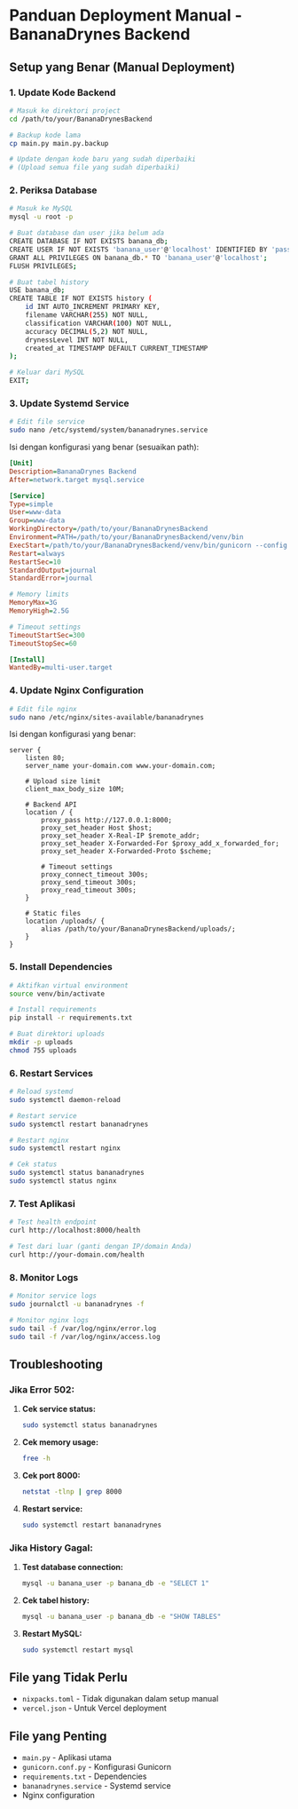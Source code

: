 # Panduan Deployment Manual - BananaDrynes Backend

## Setup yang Benar (Manual Deployment)

### 1. Update Kode Backend

```bash
# Masuk ke direktori project
cd /path/to/your/BananaDrynesBackend

# Backup kode lama
cp main.py main.py.backup

# Update dengan kode baru yang sudah diperbaiki
# (Upload semua file yang sudah diperbaiki)
```

### 2. Periksa Database

```bash
# Masuk ke MySQL
mysql -u root -p

# Buat database dan user jika belum ada
CREATE DATABASE IF NOT EXISTS banana_db;
CREATE USER IF NOT EXISTS 'banana_user'@'localhost' IDENTIFIED BY 'password_anda';
GRANT ALL PRIVILEGES ON banana_db.* TO 'banana_user'@'localhost';
FLUSH PRIVILEGES;

# Buat tabel history
USE banana_db;
CREATE TABLE IF NOT EXISTS history (
    id INT AUTO_INCREMENT PRIMARY KEY,
    filename VARCHAR(255) NOT NULL,
    classification VARCHAR(100) NOT NULL,
    accuracy DECIMAL(5,2) NOT NULL,
    drynessLevel INT NOT NULL,
    created_at TIMESTAMP DEFAULT CURRENT_TIMESTAMP
);

# Keluar dari MySQL
EXIT;
```

### 3. Update Systemd Service

```bash
# Edit file service
sudo nano /etc/systemd/system/bananadrynes.service
```

Isi dengan konfigurasi yang benar (sesuaikan path):

```ini
[Unit]
Description=BananaDrynes Backend
After=network.target mysql.service

[Service]
Type=simple
User=www-data
Group=www-data
WorkingDirectory=/path/to/your/BananaDrynesBackend
Environment=PATH=/path/to/your/BananaDrynesBackend/venv/bin
ExecStart=/path/to/your/BananaDrynesBackend/venv/bin/gunicorn --config gunicorn.conf.py main:app
Restart=always
RestartSec=10
StandardOutput=journal
StandardError=journal

# Memory limits
MemoryMax=3G
MemoryHigh=2.5G

# Timeout settings
TimeoutStartSec=300
TimeoutStopSec=60

[Install]
WantedBy=multi-user.target
```

### 4. Update Nginx Configuration

```bash
# Edit file nginx
sudo nano /etc/nginx/sites-available/bananadrynes
```

Isi dengan konfigurasi yang benar:

```nginx
server {
    listen 80;
    server_name your-domain.com www.your-domain.com;

    # Upload size limit
    client_max_body_size 10M;

    # Backend API
    location / {
        proxy_pass http://127.0.0.1:8000;
        proxy_set_header Host $host;
        proxy_set_header X-Real-IP $remote_addr;
        proxy_set_header X-Forwarded-For $proxy_add_x_forwarded_for;
        proxy_set_header X-Forwarded-Proto $scheme;
        
        # Timeout settings
        proxy_connect_timeout 300s;
        proxy_send_timeout 300s;
        proxy_read_timeout 300s;
    }

    # Static files
    location /uploads/ {
        alias /path/to/your/BananaDrynesBackend/uploads/;
    }
}
```

### 5. Install Dependencies

```bash
# Aktifkan virtual environment
source venv/bin/activate

# Install requirements
pip install -r requirements.txt

# Buat direktori uploads
mkdir -p uploads
chmod 755 uploads
```

### 6. Restart Services

```bash
# Reload systemd
sudo systemctl daemon-reload

# Restart service
sudo systemctl restart bananadrynes

# Restart nginx
sudo systemctl restart nginx

# Cek status
sudo systemctl status bananadrynes
sudo systemctl status nginx
```

### 7. Test Aplikasi

```bash
# Test health endpoint
curl http://localhost:8000/health

# Test dari luar (ganti dengan IP/domain Anda)
curl http://your-domain.com/health
```

### 8. Monitor Logs

```bash
# Monitor service logs
sudo journalctl -u bananadrynes -f

# Monitor nginx logs
sudo tail -f /var/log/nginx/error.log
sudo tail -f /var/log/nginx/access.log
```

## Troubleshooting

### Jika Error 502:

1. **Cek service status:**
   ```bash
   sudo systemctl status bananadrynes
   ```

2. **Cek memory usage:**
   ```bash
   free -h
   ```

3. **Cek port 8000:**
   ```bash
   netstat -tlnp | grep 8000
   ```

4. **Restart service:**
   ```bash
   sudo systemctl restart bananadrynes
   ```

### Jika History Gagal:

1. **Test database connection:**
   ```bash
   mysql -u banana_user -p banana_db -e "SELECT 1"
   ```

2. **Cek tabel history:**
   ```bash
   mysql -u banana_user -p banana_db -e "SHOW TABLES"
   ```

3. **Restart MySQL:**
   ```bash
   sudo systemctl restart mysql
   ```

## File yang Tidak Perlu

- `nixpacks.toml` - Tidak digunakan dalam setup manual
- `vercel.json` - Untuk Vercel deployment

## File yang Penting

- `main.py` - Aplikasi utama
- `gunicorn.conf.py` - Konfigurasi Gunicorn
- `requirements.txt` - Dependencies
- `bananadrynes.service` - Systemd service
- Nginx configuration 